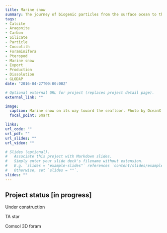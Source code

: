 ```yaml
---
title: Marine snow
summary: The journey of biogenic particles from the surface ocean to the seafloor, using models and observations.
tags:
- Calcite 
- Aragonite
- Carbon
- Silicate
- Particle
- Coccolith
- Foraminifera
- Pteropod
- Marine snow
- Export
- Production
- Dissolution
- GLODAP
date: "2016-04-27T00:00:00Z"

# Optional external URL for project (replaces project detail page).
external_link: ""

image:
  caption: Marine snow on its way toward the seafloor. Photo by OceanX
  focal_point: Smart

links:
url_code: ""
url_pdf: ""
url_slides: ""
url_video: ""

# Slides (optional).
#   Associate this project with Markdown slides.
#   Simply enter your slide deck's filename without extension.
#   E.g. `slides = "example-slides"` references `content/slides/example-slides.md`.
#   Otherwise, set `slides = ""`.
slides: ""
---
```


## Project status [**in progress**]

Under construction

TA star

Comsol 3D foram 